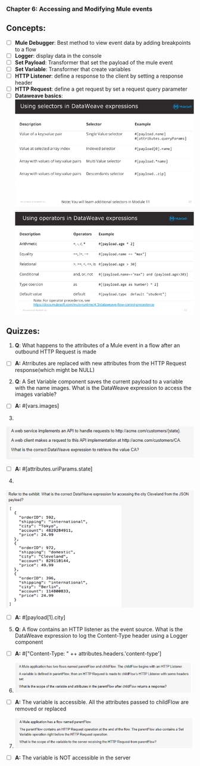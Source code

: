 ### Chapter 6: Accessing and Modifying Mule events
## Concepts:
- [ ] **Mule Debugger**: Best method to view event data by adding breakpoints to a flow
- [ ] **Logger**: display data in the console
- [ ] **Set Payload**: Transformer that set the payload of the mule event
- [ ] **Set Variable**: Transformer that create variables
- [ ] **HTTP Listener**: define a response to the client by setting a response header
- [ ] **HTTP Request**: define a get request by set a request query parameter
- [ ] **Dataweave basics**:
![](https://github.com/kraynguyen1/LearningMulesoft/blob/main/Week3/Screenshot%202021-07-16%20150833.png)
![](https://github.com/kraynguyen1/LearningMulesoft/blob/main/Week3/Screenshot%202021-07-16%20150848.png)

## Quizzes:
1. **Q**: What happens to the attributes of a Mule event in a flow after an outbound HTTP Request is made
- [ ] **A:** Atrributes are replaced with new attributes from the HTTP Request response(which might be NULL)
2. **Q**: A Set Variable component saves the current payload to a variable with the name images. What is the DataWeave expression to access the images variable?
- [ ] **A:** #[vars.images]
3. 
![](https://github.com/kraynguyen1/LearningMulesoft/blob/main/Week3/q3mule.png)
- [ ] **A:** #[attributes.uriParams.state]
4. 
![](https://github.com/kraynguyen1/LearningMulesoft/blob/main/Week3/Q6mule.png)
- [ ] **A:** #[payload[1].city]
5. **Q**: A flow contains an HTTP listener as the event source. What is the DataWeave expression to log the Content-Type header using a Logger component
- [ ] **A:** #["Content-Type: " ++ attributes.headers.'content-type']
6. ![](https://github.com/kraynguyen1/LearningMulesoft/blob/main/Week3/Q7mule.png)
- [ ] **A:** The variable is accessible. All the attributes passed to childFlow are removed or replaced
7. ![](https://github.com/kraynguyen1/LearningMulesoft/blob/main/Week3/q8Mule.png)
- [ ] **A:** The variable is NOT accessible in the server
